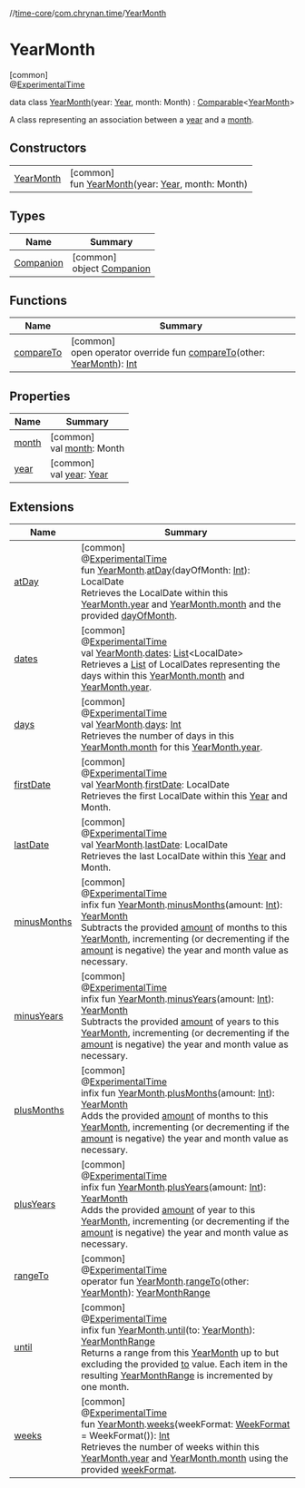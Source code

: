 //[time-core](../../../index.md)/[com.chrynan.time](../index.md)/[YearMonth](index.md)

# YearMonth

[common]\
@[ExperimentalTime](https://kotlinlang.org/api/latest/jvm/stdlib/kotlin.time/-experimental-time/index.html)

data class [YearMonth](index.md)(year: [Year](../-year/index.md), month: Month) : [Comparable](https://kotlinlang.org/api/latest/jvm/stdlib/kotlin/-comparable/index.html)&lt;[YearMonth](index.md)&gt; 

A class representing an association between a [year](year.md) and a [month](month.md).

## Constructors

| | |
|---|---|
| [YearMonth](-year-month.md) | [common]<br>fun [YearMonth](-year-month.md)(year: [Year](../-year/index.md), month: Month) |

## Types

| Name | Summary |
|---|---|
| [Companion](-companion/index.md) | [common]<br>object [Companion](-companion/index.md) |

## Functions

| Name | Summary |
|---|---|
| [compareTo](compare-to.md) | [common]<br>open operator override fun [compareTo](compare-to.md)(other: [YearMonth](index.md)): [Int](https://kotlinlang.org/api/latest/jvm/stdlib/kotlin/-int/index.html) |

## Properties

| Name | Summary |
|---|---|
| [month](month.md) | [common]<br>val [month](month.md): Month |
| [year](year.md) | [common]<br>val [year](year.md): [Year](../-year/index.md) |

## Extensions

| Name | Summary |
|---|---|
| [atDay](../at-day.md) | [common]<br>@[ExperimentalTime](https://kotlinlang.org/api/latest/jvm/stdlib/kotlin.time/-experimental-time/index.html)<br>fun [YearMonth](index.md).[atDay](../at-day.md)(dayOfMonth: [Int](https://kotlinlang.org/api/latest/jvm/stdlib/kotlin/-int/index.html)): LocalDate<br>Retrieves the LocalDate within this [YearMonth.year](year.md) and [YearMonth.month](month.md) and the provided [dayOfMonth](../at-day.md). |
| [dates](../dates.md) | [common]<br>@[ExperimentalTime](https://kotlinlang.org/api/latest/jvm/stdlib/kotlin.time/-experimental-time/index.html)<br>val [YearMonth](index.md).[dates](../dates.md): [List](https://kotlinlang.org/api/latest/jvm/stdlib/kotlin.collections/-list/index.html)&lt;LocalDate&gt;<br>Retrieves a [List](https://kotlinlang.org/api/latest/jvm/stdlib/kotlin.collections/-list/index.html) of LocalDates representing the days within this [YearMonth.month](month.md) and [YearMonth.year](year.md). |
| [days](../days.md) | [common]<br>@[ExperimentalTime](https://kotlinlang.org/api/latest/jvm/stdlib/kotlin.time/-experimental-time/index.html)<br>val [YearMonth](index.md).[days](../days.md): [Int](https://kotlinlang.org/api/latest/jvm/stdlib/kotlin/-int/index.html)<br>Retrieves the number of days in this [YearMonth.month](month.md) for this [YearMonth.year](year.md). |
| [firstDate](../first-date.md) | [common]<br>@[ExperimentalTime](https://kotlinlang.org/api/latest/jvm/stdlib/kotlin.time/-experimental-time/index.html)<br>val [YearMonth](index.md).[firstDate](../first-date.md): LocalDate<br>Retrieves the first LocalDate within this [Year](../-year/index.md) and Month. |
| [lastDate](../last-date.md) | [common]<br>@[ExperimentalTime](https://kotlinlang.org/api/latest/jvm/stdlib/kotlin.time/-experimental-time/index.html)<br>val [YearMonth](index.md).[lastDate](../last-date.md): LocalDate<br>Retrieves the last LocalDate within this [Year](../-year/index.md) and Month. |
| [minusMonths](../minus-months.md) | [common]<br>@[ExperimentalTime](https://kotlinlang.org/api/latest/jvm/stdlib/kotlin.time/-experimental-time/index.html)<br>infix fun [YearMonth](index.md).[minusMonths](../minus-months.md)(amount: [Int](https://kotlinlang.org/api/latest/jvm/stdlib/kotlin/-int/index.html)): [YearMonth](index.md)<br>Subtracts the provided [amount](../minus-months.md) of months to this [YearMonth](index.md), incrementing (or decrementing if the [amount](../minus-months.md) is negative) the year and month value as necessary. |
| [minusYears](../minus-years.md) | [common]<br>@[ExperimentalTime](https://kotlinlang.org/api/latest/jvm/stdlib/kotlin.time/-experimental-time/index.html)<br>infix fun [YearMonth](index.md).[minusYears](../minus-years.md)(amount: [Int](https://kotlinlang.org/api/latest/jvm/stdlib/kotlin/-int/index.html)): [YearMonth](index.md)<br>Subtracts the provided [amount](../minus-years.md) of years to this [YearMonth](index.md), incrementing (or decrementing if the [amount](../minus-years.md) is negative) the year and month value as necessary. |
| [plusMonths](../plus-months.md) | [common]<br>@[ExperimentalTime](https://kotlinlang.org/api/latest/jvm/stdlib/kotlin.time/-experimental-time/index.html)<br>infix fun [YearMonth](index.md).[plusMonths](../plus-months.md)(amount: [Int](https://kotlinlang.org/api/latest/jvm/stdlib/kotlin/-int/index.html)): [YearMonth](index.md)<br>Adds the provided [amount](../plus-months.md) of months to this [YearMonth](index.md), incrementing (or decrementing if the [amount](../plus-months.md) is negative) the year and month value as necessary. |
| [plusYears](../plus-years.md) | [common]<br>@[ExperimentalTime](https://kotlinlang.org/api/latest/jvm/stdlib/kotlin.time/-experimental-time/index.html)<br>infix fun [YearMonth](index.md).[plusYears](../plus-years.md)(amount: [Int](https://kotlinlang.org/api/latest/jvm/stdlib/kotlin/-int/index.html)): [YearMonth](index.md)<br>Adds the provided [amount](../plus-years.md) of year to this [YearMonth](index.md), incrementing (or decrementing if the [amount](../plus-years.md) is negative) the year and month value as necessary. |
| [rangeTo](../range-to.md) | [common]<br>@[ExperimentalTime](https://kotlinlang.org/api/latest/jvm/stdlib/kotlin.time/-experimental-time/index.html)<br>operator fun [YearMonth](index.md).[rangeTo](../range-to.md)(other: [YearMonth](index.md)): [YearMonthRange](../-year-month-range/index.md) |
| [until](../until.md) | [common]<br>@[ExperimentalTime](https://kotlinlang.org/api/latest/jvm/stdlib/kotlin.time/-experimental-time/index.html)<br>infix fun [YearMonth](index.md).[until](../until.md)(to: [YearMonth](index.md)): [YearMonthRange](../-year-month-range/index.md)<br>Returns a range from this [YearMonth](index.md) up to but excluding the provided [to](index.md) value. Each item in the resulting [YearMonthRange](../-year-month-range/index.md) is incremented by one month. |
| [weeks](../weeks.md) | [common]<br>@[ExperimentalTime](https://kotlinlang.org/api/latest/jvm/stdlib/kotlin.time/-experimental-time/index.html)<br>fun [YearMonth](index.md).[weeks](../weeks.md)(weekFormat: [WeekFormat](../-week-format/index.md) = WeekFormat()): [Int](https://kotlinlang.org/api/latest/jvm/stdlib/kotlin/-int/index.html)<br>Retrieves the number of weeks within this [YearMonth.year](year.md) and [YearMonth.month](month.md) using the provided [weekFormat](../weeks.md). |
